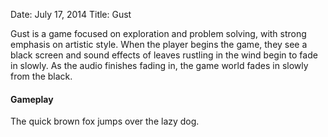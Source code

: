 Date: July 17, 2014
Title: Gust

Gust is a game focused on exploration and problem solving, with strong emphasis on artistic style. When the player begins the game, they see a black screen and sound effects of leaves rustling in the wind begin to fade in slowly. As the audio finishes fading in, the game world fades in slowly from the black.

#### Gameplay

The quick brown fox jumps over the lazy dog.
